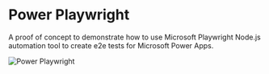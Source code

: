 # Power Playwright

A proof of concept to demonstrate how to use Microsoft Playwright Node.js automation tool to create e2e tests for Microsoft Power Apps.

![Power Playwright](power-playwright.gif)